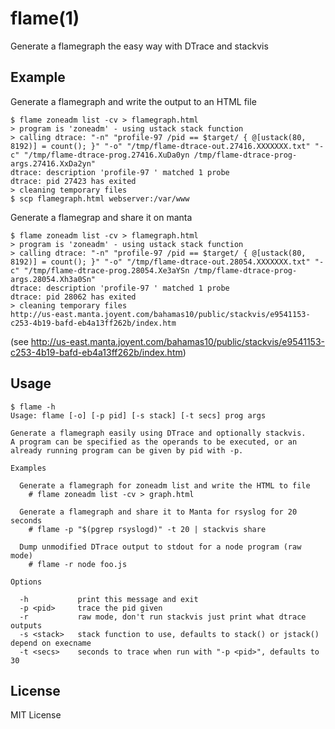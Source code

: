flame(1)
========

Generate a flamegraph the easy way with DTrace and stackvis

Example
-------

Generate a flamegraph and write the output to an HTML file

    $ flame zoneadm list -cv > flamegraph.html
    > program is 'zoneadm' - using ustack stack function
    > calling dtrace: "-n" "profile-97 /pid == $target/ { @[ustack(80, 8192)] = count(); }" "-o" "/tmp/flame-dtrace-out.27416.XXXXXXX.txt" "-c" "/tmp/flame-dtrace-prog.27416.XuDa0yn /tmp/flame-dtrace-prog-args.27416.XxDa2yn"
    dtrace: description 'profile-97 ' matched 1 probe
    dtrace: pid 27423 has exited
    > cleaning temporary files
    $ scp flamegraph.html webserver:/var/www

Generate a flamegrap and share it on manta

    $ flame zoneadm list -cv > flamegraph.html
    > program is 'zoneadm' - using ustack stack function
    > calling dtrace: "-n" "profile-97 /pid == $target/ { @[ustack(80, 8192)] = count(); }" "-o" "/tmp/flame-dtrace-out.28054.XXXXXXX.txt" "-c" "/tmp/flame-dtrace-prog.28054.Xe3aYSn /tmp/flame-dtrace-prog-args.28054.Xh3a0Sn"
    dtrace: description 'profile-97 ' matched 1 probe
    dtrace: pid 28062 has exited
    > cleaning temporary files
    http://us-east.manta.joyent.com/bahamas10/public/stackvis/e9541153-c253-4b19-bafd-eb4a13ff262b/index.htm

(see http://us-east.manta.joyent.com/bahamas10/public/stackvis/e9541153-c253-4b19-bafd-eb4a13ff262b/index.htm)

Usage
-----

    $ flame -h
    Usage: flame [-o] [-p pid] [-s stack] [-t secs] prog args

    Generate a flamegraph easily using DTrace and optionally stackvis.
    A program can be specified as the operands to be executed, or an
    already running program can be given by pid with -p.

    Examples

      Generate a flamegraph for zoneadm list and write the HTML to file
        # flame zoneadm list -cv > graph.html

      Generate a flamegraph and share it to Manta for rsyslog for 20 seconds
        # flame -p "$(pgrep rsyslogd)" -t 20 | stackvis share

      Dump unmodified DTrace output to stdout for a node program (raw mode)
        # flame -r node foo.js

    Options

      -h           print this message and exit
      -p <pid>     trace the pid given
      -r           raw mode, don't run stackvis just print what dtrace outputs
      -s <stack>   stack function to use, defaults to stack() or jstack() depend on execname
      -t <secs>    seconds to trace when run with "-p <pid>", defaults to 30

License
-------

MIT License
